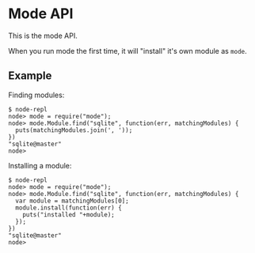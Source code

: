 # Mode API

This is the mode API.

When you run mode the first time, it will "install" it's own module as `mode`.

## Example

Finding modules:

    $ node-repl
    node> mode = require("mode");
    node> mode.Module.find("sqlite", function(err, matchingModules) {
      puts(matchingModules.join(', '));
    })
    "sqlite@master"
    node>

Installing a module:

    $ node-repl
    node> mode = require("mode");
    node> mode.Module.find("sqlite", function(err, matchingModules) {
      var module = matchingModules[0];
      module.install(function(err) {
        puts("installed "+module);
      });
    })
    "sqlite@master"
    node>
